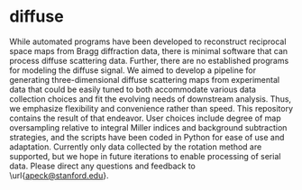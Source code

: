 # diffuse
While automated programs have been developed to reconstruct reciprocal space maps from Bragg diffraction data, there is minimal software that can process diffuse scattering data. Further, there are no established programs for modeling the diffuse signal. We aimed to develop a pipeline for generating three-dimensional diffuse scattering maps from experimental data that could be easily tuned to both accommodate various data collection choices and fit the evolving needs of downstream analysis. Thus, we emphasize flexibility and convenience rather than speed. This repository contains the result of that endeavor. User choices include degree of map oversampling relative to integral Miller indices and background subtraction strategies, and the scripts have been coded in Python for ease of use and adaptation. Currently only data collected by the rotation method are supported, but we hope in future iterations to enable processing of serial data. Please direct any questions and feedback to \url{apeck@stanford.edu}.
